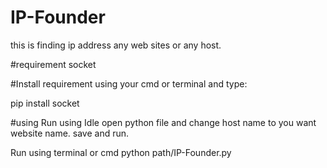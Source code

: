 # IP-Founder
this is finding ip address any web sites or any host. 

#requirement
socket 

#Install requirement 
using your cmd or terminal and type:

pip install socket

#using 
Run using Idle
open python file and change host name to you want website name. save and run.

Run using terminal or cmd 
python path/IP-Founder.py 
